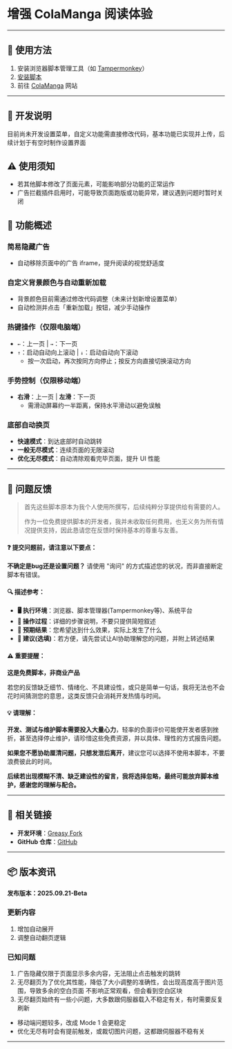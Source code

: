# **增强 ColaManga 阅读体验**

---

## **👻 使用方法**

1. 安装浏览器脚本管理工具（如 [Tampermonkey](https://chrome.google.com/webstore/detail/tampermonkey/dhdgffkkebhmkfjojejmpbldmpobfkfo)）
2. [安装脚本](https://update.greasyfork.org/scripts/488622/ColaManga%20%E7%80%8F%E8%A6%96%E5%A2%9E%E5%BC%B7.user.js)
3. 前往 [ColaManga](https://www.colamanga.com/) 网站

---

## **🚧 开发说明**

目前尚未开发设置菜单，自定义功能需直接修改代码，基本功能已实现并上传，后续计划于有空时制作设置界面

## **⚠️ 使用须知**
- 若其他脚本修改了页面元素，可能影响部分功能的正常运作
- 广告拦截插件启用时，可能导致页面跑版或功能异常，建议遇到问题时暂时关闭

## **📜 功能概述**

### **简易隐藏广告**
- 自动移除页面中的广告 iframe，提升阅读的视觉舒适度

### **自定义背景颜色与自动重新加载**
- 背景颜色目前需通过修改代码调整（未来计划新增设置菜单）
- 自动检测并点击「重新加载」按钮，减少手动操作

### **热键操作（仅限电脑端）**
- `←`：上一页 | `→`：下一页  
- `↑`：启动自动向上滚动 | `↓`：启动自动向下滚动  
  - 按一次启动，再次按同方向停止；按反方向直接切换滚动方向

### **手势控制（仅限移动端）**
- **右滑**：上一页 | **左滑**：下一页  
  - 需滑动屏幕约一半距离，保持水平滑动以避免误触

### **底部自动换页**
- **快速模式**：到达底部时自动跳转
- **一般无尽模式**：连续页面的无限滚动
- **优化无尽模式**：自动清除观看完毕页面，提升 UI 性能

---

## 📣 问题反馈

> 首先这些脚本原本为我个人使用所撰写，后续纯粹分享提供给有需要的人。
>
> 作为一位免费提供脚本的开发者，我并未收取任何费用，也无义务为所有情况提供支持，因此恳请您在反馈时保持基本的尊重与友善。

#### ❓ 提交问题前，请注意以下要点：

**不确定是bug还是设置问题？** 请使用 "询问" 的方式描述您的状况，而非直接断定脚本有错误。

#### 🔍 描述参考：

- **🖥️ 执行环境**：浏览器、脚本管理器(Tampermonkey等)、系统平台
- **🧭 操作过程**：详细的步骤说明，不要只提供简短叙述
- **🎯 预期结果**：您希望达到什么效果，实际上发生了什么
- **🤖 建议(选填)**：若方便，请先尝试让AI协助理解您的问题，并附上转述结果

#### ⚠️ 重要提醒：

**这是免费脚本，非商业产品**

若您的反馈缺乏细节、情绪化、不具建设性，或只是简单一句话，我将无法也不会花时间猜测您的意思，这类反馈只会消耗开发热情与时间。

#### 💡 请理解：

**开发、测试与维护脚本需要投入大量心力**，轻率的负面评价可能使开发者感到挫折，甚至选择停止维护，请珍惜这些免费资源，并以具体、理性的方式报告问题。

**如果您不愿协助厘清问题，只想发泄后离开**，建议您可以选择不使用本脚本，不要浪费彼此的时间。

**后续若出现模糊不清、缺乏建设性的留言，我将选择忽略，最终可能放弃脚本维护，感谢您的理解与配合。**

---

## **🔗 相关链接**

- **开发环境**：[Greasy Fork](https://greasyfork.org/zh-TW/users/989635-canaan-hs)  
- **GitHub 仓库**：[GitHub](https://github.com/Canaan-HS/MonkeyScript/tree/main/ColaMangaEnhance)

---

## **📦 版本资讯**

**发布版本：2025.09.21-Beta** 

### **更新内容**
1. 增加自动展开
2. 调整自动翻页逻辑

### **已知问题**
1. 广告隐藏仅限于页面显示多余内容，无法阻止点击触发的跳转
2. 无尽翻页为了优化其性能，降低了大小调整的准确性，会出现高度高于图片范围，导致多余的空白页面
不影响正常观看，但会看到空白区块
1. 无尽翻页始终有一些小问题，大多数跟伺服器载入不稳定有关，有时需要反复刷新
  - 移动端问题较多，改成 Mode 1 会更稳定
  - 优化无尽有时会有提前触发，或裁切图片问题，这都跟伺服器不稳有关

---